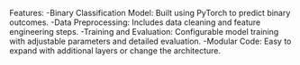 Features:
-Binary Classification Model: Built using PyTorch to predict binary outcomes.
-Data Preprocessing: Includes data cleaning and feature engineering steps.
-Training and Evaluation: Configurable model training with adjustable parameters and detailed evaluation.
-Modular Code: Easy to expand with additional layers or change the architecture.
